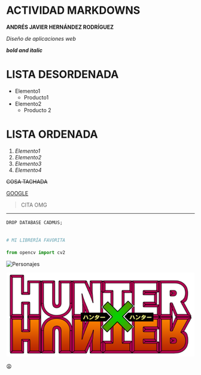 # ACTIVIDAD MARKDOWNS

**ANDRÉS JAVIER HERNÁNDEZ RODRÍGUEZ**

*Diseño de aplicaciones web*

**_bold and italic_**

# LISTA DESORDENADA

* Elemento1
    * Producto1
* Elemento2
    * Producto 2

# LISTA ORDENADA

1. *Elemento1*
2. *Elemento2*
3. *Elemento3*
4. *Elemento4*

<!-- COMENTARIO  JEJE -->

~~COSA TACHADA~~

[GOOGLE](http://www.google.com.mx)

>CITA OMG 

---  
`DROP DATABASE CADMUS;`

```python

# MI LIBRERÍA FAVORITA

from opencv import cv2


```

![Personajes](https://sm.ign.com/t/ign_latam/screenshot/default/hunter-x-hunter-hiatus-togashi-salud_qft1.1280.jpg)

![HunterXHunter](HxH.png)

:weary: